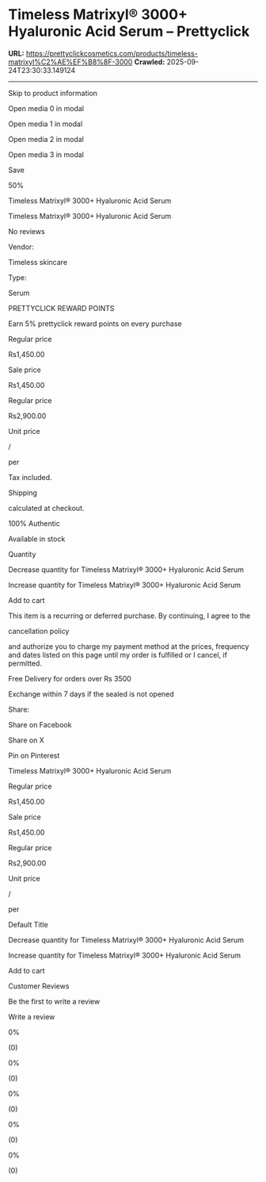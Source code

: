 # Timeless Matrixyl®️ 3000+ Hyaluronic Acid Serum – Prettyclick

**URL:** https://prettyclickcosmetics.com/products/timeless-matrixyl%C2%AE%EF%B8%8F-3000
**Crawled:** 2025-09-24T23:30:33.149124

---

Skip to product information

Open media 0 in modal

Open media 1 in modal

Open media 2 in modal

Open media 3 in modal

Save

50%

Timeless Matrixyl®️ 3000+ Hyaluronic Acid Serum

Timeless Matrixyl®️ 3000+ Hyaluronic Acid Serum

No reviews

Vendor:

Timeless skincare

Type:

Serum

PRETTYCLICK REWARD POINTS

Earn 5% prettyclick reward points on every purchase

Regular price

Rs1,450.00

Sale price

Rs1,450.00

Regular price

Rs2,900.00

Unit price

/

per

Tax included.

Shipping

calculated at checkout.

100% Authentic

Available in stock

Quantity

Decrease quantity for Timeless Matrixyl®️ 3000+ Hyaluronic Acid Serum

Increase quantity for Timeless Matrixyl®️ 3000+ Hyaluronic Acid Serum

Add to cart

This item is a recurring or deferred purchase. By continuing, I agree to the

cancellation policy

and authorize you to charge my payment method at the prices, frequency and dates listed on this page until my order is fulfilled or I cancel, if permitted.

Free Delivery for orders over Rs 3500

Exchange within 7 days if the sealed is not opened

Share:

Share on Facebook

Share on X

Pin on Pinterest

Timeless Matrixyl®️ 3000+ Hyaluronic Acid Serum

Regular price

Rs1,450.00

Sale price

Rs1,450.00

Regular price

Rs2,900.00

Unit price

/

per

Default Title

Decrease quantity for Timeless Matrixyl®️ 3000+ Hyaluronic Acid Serum

Increase quantity for Timeless Matrixyl®️ 3000+ Hyaluronic Acid Serum

Add to cart

Customer Reviews

Be the first to write a review

Write a review

0%

(0)

0%

(0)

0%

(0)

0%

(0)

0%

(0)